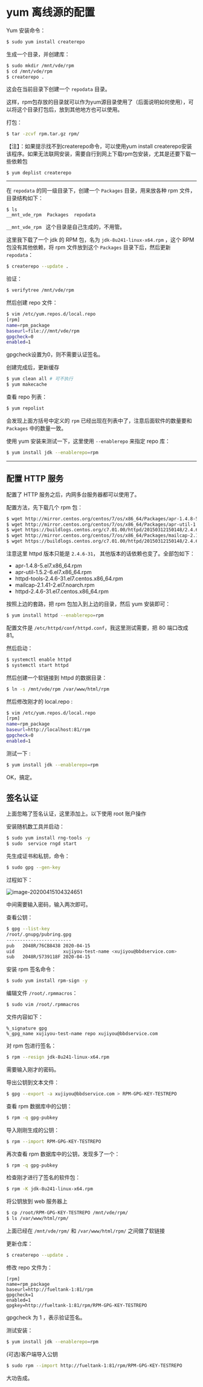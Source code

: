# yum 离线源的配置

Yum 安装命令：

```bash
$ sudo yum install createrepo
```

生成一个目录，并创建库：

```bash
$ sudo mkdir /mnt/vde/rpm
$ cd /mnt/vde/rpm
$ createrepo .
```

这会在当前目录下创建一个 `repodata` 目录。

这样，rpm包存放的目录就可以作为yum源目录使用了（后面说明如何使用），可以将这个目录打包后，放到其他地方也可以使用。

打包：

```bash
$ tar -zcvf rpm.tar.gz rpm/
```

【注】：如果提示找不到createrepo命令，可以使用yum install createrepo安装该程序。如果无法联网安装，需要自行到网上下载rpm包安装，尤其是还要下载一些依赖包

```
$ yum deplist createrepo
```



---



在 `repodata` 的同一级目录下，创建一个 `Packages` 目录，用来放各种 rpm 文件，目录结构如下：

```
$ ls 
__mnt_vde_rpm  Packages  repodata
```

`__mnt_vde_rpm ` 这个目录是自己生成的，不用管。

这里我下载了一个 jdk 的 RPM 包，名为 `jdk-8u241-linux-x64.rpm` ，这个 RPM 包没有其他依赖，将 rpm 文件放到这个 `Packages` 目录下后，然后更新 `repodata`：

```bash
$ createrepo --update .
```

验证：

```bash
$ verifytree /mnt/vde/rpm
```

然后创建 repo 文件：

```bash
$ vim /etc/yum.repos.d/local.repo
[rpm]
name=rpm_package
baseurl=file:///mnt/vde/rpm
gpgcheck=0
enabled=1
```

gpgcheck设置为0，则不需要认证签名。

创建完成后，更新缓存

```bash
$ yum clean all # 可不执行
$ yum makecache
```

查看 repo 列表：

```bash
$ yum repolist
```

会发现上面方括号中定义的 `rpm` 已经出现在列表中了，注意后面软件的数量要和 `Packages` 中的数量一致。

使用 yum 安装来测试一下，这里使用 `--enablerepo` 来指定 repo 库：

```bash
$ yum install jdk --enablerepo=rpm
```



---



## 配置 HTTP 服务

配置了 HTTP 服务之后，内网多台服务器都可以使用了。

配置方法，先下载几个 rpm 包：

```bash
$ wget http://mirror.centos.org/centos/7/os/x86_64/Packages/apr-1.4.8-5.el7.x86_64.rpm
$ wget http://mirror.centos.org/centos/7/os/x86_64/Packages/apr-util-1.5.2-6.el7.x86_64.rpm
$ wget https://buildlogs.centos.org/c7.01.00/httpd/20150312150148/2.4.6-31.el7.centos.x86_64/httpd-tools-2.4.6-31.el7.centos.x86_64.rpm
$ wget http://mirror.centos.org/centos/7/os/x86_64/Packages/mailcap-2.1.41-2.el7.noarch.rpm
$ wget https://buildlogs.centos.org/c7.01.00/httpd/20150312150148/2.4.6-31.el7.centos.x86_64/httpd-2.4.6-31.el7.centos.x86_64.rpm
```

注意这里 httpd 版本只能是 `2.4.6-31`， 其他版本的话依赖也变了。全部包如下：

- apr-1.4.8-5.el7.x86_64.rpm
- apr-util-1.5.2-6.el7.x86_64.rpm
- httpd-tools-2.4.6-31.el7.centos.x86_64.rpm
- mailcap-2.1.41-2.el7.noarch.rpm
- httpd-2.4.6-31.el7.centos.x86_64.rpm

按照上边的套路，把 rpm 包加入到上边的目录，然后 yum 安装即可：

```bash
$ yum install httpd --enablerepo=rpm
```

配置文件是 `/etc/httpd/conf/httpd.conf`，我这里测试需要，把 80 端口改成 81。

然后启动：

```bash
$ systemctl enable httpd
$ systemctl start httpd
```

然后创建一个软链接到 httpd 的数据目录：

```bash
$ ln -s /mnt/vde/rpm /var/www/html/rpm
```

然后修改刚才的 local.repo :

```bash
$ vim /etc/yum.repos.d/local.repo
[rpm]
name=rpm_package
baseurl=http://localhost:81/rpm
gpgcheck=0
enabled=1
```

测试一下 :

```bash
$ yum install jdk --enablerepo=rpm
```

OK，搞定。



## 签名认证

上面忽略了签名认证，这里添加上。以下使用 root 账户操作

安装随机数工具并启动：

```bash
$ sudo yum install rng-tools -y
$ sudo  service rngd start
```

先生成证书和私钥，命令：

```bash
$ sudo gpg --gen-key
```

过程如下：

![image-20200415104324651](../../resource/image-20200415104324651.png)

中间需要输入密码，输入两次即可。

查看公钥：

```bash
$ gpg --list-key
/root/.gnupg/pubring.gpg
------------------------
pub   2048R/76CB8438 2020-04-15
uid                  xujiyou-test-name <xujiyou@bbdservice.com>
sub   2048R/5739118F 2020-04-15
```

安装 rpm 签名命令：

```bash
$ sudo yum install rpm-sign -y
```

编辑文件 `/root/.rpmmacros`：

```bash
$ sudo vim /root/.rpmmacros
```

文件内容如下：

```
%_signature gpg
%_gpg_name xujiyou-test-name repo xujiyou@bbdservice.com
```

对 rpm 包进行签名：

```bash
$ rpm --resign jdk-8u241-linux-x64.rpm
```

需要输入刚才的密码。

导出公钥到文本文件：

```bash
$ gpg --export -a xujiyou@bbdservice.com > RPM-GPG-KEY-TESTREPO
```

查看 rpm 数据库中的公钥：

```bash
$ rpm -q gpg-pubkey
```

导入刚刚生成的公钥：

```bash
$ rpm --import RPM-GPG-KEY-TESTREPO
```

再次查看 rpm 数据库中的公钥，发现多了一个：

```bash
$ rpm -q gpg-pubkey
```

检查刚才进行了签名的软件包：

```bash
$ rpm -K jdk-8u241-linux-x64.rpm
```

将公钥放到 web 服务器上

```bash
$ cp /root/RPM-GPG-KEY-TESTREPO /mnt/vde/rpm/
$ ls /var/www/html/rpm/
```

上面已经在 `/mnt/vde/rpm/` 和 `/var/www/html/rpm/` 之间做了软链接

更新仓库：

```bash
$ createrepo --update .
```

修改 repo 文件为：

```
[rpm]
name=rpm_package
baseurl=http://fueltank-1:81/rpm
gpgcheck=1
enabled=1
gpgkey=http://fueltank-1:81/rpm/RPM-GPG-KEY-TESTREPO
```

gpgcheck 为 1 ，表示验证签名。

测试安装：

````bash
$ yum install jdk --enablerepo=rpm
````

(可选)客户端导入公钥

```bash
$ sudo rpm --import http://fueltank-1:81/rpm/RPM-GPG-KEY-TESTREPO
```

大功告成。
